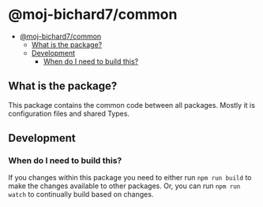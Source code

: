 # @moj-bichard7/common

- [@moj-bichard7/common](#moj-bichard7common)
  - [What is the package?](#what-is-the-package)
  - [Development](#development)
    - [When do I need to build this?](#when-do-i-need-to-build-this)

## What is the package?

This package contains the common code between all packages. Mostly it is configuration files and shared Types.

## Development

### When do I need to build this?

If you changes within this package you need to either run `npm run build` to make the changes available to other
packages. Or, you can run `npm run watch` to continually build based on changes.
